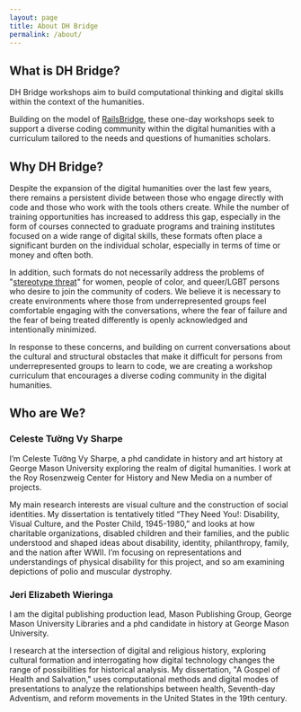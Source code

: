 ```yaml
---
layout: page
title: About DH Bridge
permalink: /about/
---
```


## What is DH Bridge?

DH Bridge workshops aim to build computational thinking and digital skills within the context of the humanities.

Building on the model of [RailsBridge](http://www.railsbridge.org/), these one-day workshops seek to support a diverse coding community within the digital humanities with a curriculum tailored to the needs and questions of humanities scholars.

## Why DH Bridge?

Despite the expansion of the digital humanities over the last few years, there remains a persistent divide between those who engage directly with code and those who work with the tools others create. While the number of training opportunities has increased to address this gap, especially in the form of courses connected to graduate programs and training institutes focused on a wide range of digital skills, these formats often place a significant burden on the individual scholar, especially in terms of time or money and often both.

In addition, such formats do not necessarily address the problems of "[stereotype threat](http://www.sciencedirect.com/science/section/pii/S0065260102800090)" for women, people of color, and queer/LGBT persons who desire to join the community of coders. We believe it is necessary to create environments where those from underrepresented groups feel comfortable engaging with the conversations, where the fear of failure and the fear of being treated differently is openly acknowledged and intentionally minimized.

In response to these concerns, and building on current conversations about the cultural and structural obstacles that make it difficult for persons from underrepresented groups to learn to code, we are creating a workshop curriculum that encourages a diverse coding community in the digital humanities.

## Who are We?

### Celeste Tường Vy Sharpe

I’m Celeste Tường Vy Sharpe, a phd candidate in history and art history at George Mason University exploring the realm of digital humanities. I work at the Roy Rosenzweig Center for History and New Media on a number of projects.

My main research interests are visual culture and the construction of social identities. My dissertation is tentatively titled “They Need You!: Disability, Visual Culture, and the Poster Child, 1945-1980,” and looks at how charitable organizations, disabled children and their families, and the public understood and shaped ideas about disability, identity, philanthropy, family, and the nation after WWII. I’m focusing on representations and understandings of physical disability for this project, and so am examining depictions of polio and muscular dystrophy.

### Jeri Elizabeth Wieringa

I am the digital publishing production lead, Mason Publishing Group, George Mason University Libraries and a phd candidate in history at George Mason University.

I research at the intersection of digital and religious history, exploring cultural formation and interrogating how digital technology changes the range of possibilities for historical analysis. My dissertation, "A Gospel of Health and Salvation," uses computational methods and digital modes of presentations to analyze the relationships between health, Seventh-day Adventism, and reform movements in the United States in the 19th century.
